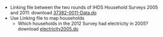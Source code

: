 - Linking file between the two rounds of IHDS Household Surveys 2005 and 2011: download [37382-0011-Data.do](https://raw.githubusercontent.com/sureshlazaruspaul/ihds/main/stata-codes/37382-0011-Data.do)
- Use Linking file to map households
    - Which households in the 2012 Survey had electricity in 2005? download [electricity2005.do](https://raw.githubusercontent.com/sureshlazaruspaul/ihds/main/stata-codes/electricity2005.do)
